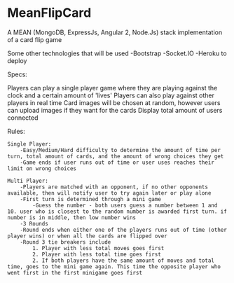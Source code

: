# MeanFlipCard

A MEAN (MongoDB, ExpressJs, Angular 2, Node.Js) stack implementation of a card flip game

Some other technologies that will be used
	-Bootstrap
	-Socket.IO
	-Heroku to deploy

Specs: 

Players can play a single player game where they are playing against the clock and a certain amount of 'lives'
Players can also play against other players in real time
Card images will be chosen at random, however users can upload images if they want for the cards
Display total amount of users connected

Rules: 

	Single Player: 
		-Easy/Medium/Hard difficulty to determine the amount of time per turn, total amount of cards, and the amount of wrong choices they get
		-Game ends if user runs out of time or user uses reaches their limit on wrong choices

	Multi Player: 
		-Players are matched with an opponent, if no other opponents available, then will notify user to try again later or play alone
		-First turn is determined through a mini game
			-Guess the number - both users guess a number between 1 and 10. user who is closest to the random number is awarded first turn. if number is in middle, then low number wins
		-3 Rounds
		-Round ends when either one of the players runs out of time (other player wins) or when all the cards are flipped over
		-Round 3 tie breakers include
			1. Player with less total moves goes first
			2. Player with less total time goes first
			2. If both players have the same amount of moves and total time, goes to the mini game again. This time the opposite player who went first in the first minigame goes first
 
